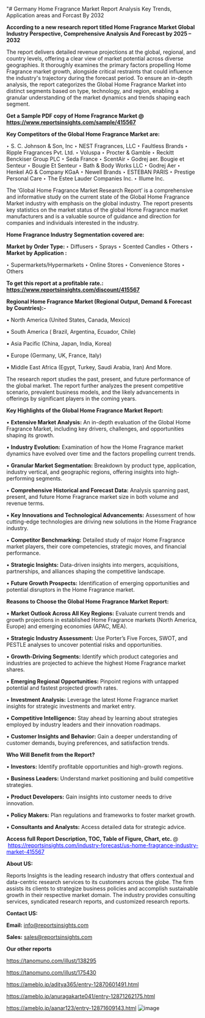 "# Germany Home Fragrance Market Report Analysis Key Trends, Application areas and Forcast By 2032

<strong>According to a new research report titled Home Fragrance Market Global Industry Perspective, Comprehensive Analysis And Forecast by 2025 – 2032</strong>

The report delivers detailed revenue projections at the global, regional, and country levels, offering a clear view of market potential across diverse geographies. It thoroughly examines the primary factors propelling Home Fragrance market growth, alongside critical restraints that could influence the industry's trajectory during the forecast period. To ensure an in-depth analysis, the report categorizes the Global Home Fragrance Market into distinct segments based on type, technology, and region, enabling a granular understanding of the market dynamics and trends shaping each segment.

<strong>Get a Sample PDF copy of Home Fragrance Market </strong><strong>@<a href=https://www.reportsinsights.com/sample/415567 style=color:#0000ff;> https://www.reportsinsights.com/sample/415567</a></strong></font>

<strong>Key Competitors of the Global Home Fragrance Market are:</strong>

‣ S. C. Johnson & Son, Inc
‣ NEST Fragrances, LLC
‣ Faultless Brands
‣ Ripple Fragrances Pvt. Ltd.
‣ Voluspa
‣ Procter & Gamble
‣ Reckitt Benckiser Group PLC
‣ Seda France
‣ ScentAir
‣ Godrej aer. Bougie et Senteur
‣ Bougie Et Senteur
‣ Bath & Body Works LLC
‣ Godrej Aer
‣ Henkel AG & Company KGaA
‣ Newell Brands
‣ ESTEBAN PARIS
‣ Prestige Personal Care
‣ The Estee Lauder Companies Inc.
‣ Illume Inc.

The ‘Global Home Fragrance Market Research Report’ is a comprehensive and informative study on the current state of the Global Home Fragrance Market industry with emphasis on the global industry. The report presents key statistics on the market status of the global Home Fragrance market manufacturers and is a valuable source of guidance and direction for companies and individuals interested in the industry.

<strong>Home Fragrance Industry Segmentation covered are:</strong>

<strong>Market by Order Type: </strong>
‣ Diffusers
‣ Sprays
‣ Scented Candles
‣ Others
‣ 
<strong>Market by Application :</strong>

‣ Supermarkets/Hypermarkets
‣ Online Stores
‣ Convenience Stores
‣ Others

<strong>To get this report at a profitable rate.: <a href=https://www.reportsinsights.com/discount/415567 style=color:#0000ff;>https://www.reportsinsights.com/discount/415567</a></strong></font>

<strong>Regional Home Fragrance Market (Regional Output, Demand &amp; Forecast by Countries):-</strong>

• North America (United States, Canada, Mexico)

• South America ( Brazil, Argentina, Ecuador, Chile)

• Asia Pacific (China, Japan, India, Korea)

• Europe (Germany, UK, France, Italy)

• Middle East Africa (Egypt, Turkey, Saudi Arabia, Iran) And More.

The research report studies the past, present, and future performance of the global market. The report further analyzes the present competitive scenario, prevalent business models, and the likely advancements in offerings by significant players in the coming years.

<strong>Key Highlights of the Global Home Fragrance Market Report:</strong>

• <strong>Extensive Market Analysis:</strong> An in-depth evaluation of the Global Home Fragrance Market, including key drivers, challenges, and opportunities shaping its growth.

• <strong>Industry Evolution:</strong> Examination of how the Home Fragrance market dynamics have evolved over time and the factors propelling current trends.

• <strong>Granular Market Segmentation:</strong> Breakdown by product type, application, industry vertical, and geographic regions, offering insights into high-performing segments.

• <strong>Comprehensive Historical and Forecast Data:</strong> Analysis spanning past, present, and future Home Fragrance market size in both volume and revenue terms.

• <strong>Key Innovations and Technological Advancements:</strong> Assessment of how cutting-edge technologies are driving new solutions in the Home Fragrance industry.

• <strong>Competitor Benchmarking:</strong> Detailed study of major Home Fragrance market players, their core competencies, strategic moves, and financial performance.

• <strong>Strategic Insights:</strong> Data-driven insights into mergers, acquisitions, partnerships, and alliances shaping the competitive landscape.

• <strong>Future Growth Prospects:</strong> Identification of emerging opportunities and potential disruptors in the Home Fragrance market.

<strong>Reasons to Choose the Global Home Fragrance Market Report:</strong>

• <strong>Market Outlook Across All Key Regions:</strong> Evaluate current trends and growth projections in established Home Fragrance markets (North America, Europe) and emerging economies (APAC, MEA).

• <strong>Strategic Industry Assessment:</strong> Use Porter’s Five Forces, SWOT, and PESTLE analyses to uncover potential risks and opportunities.

• <strong>Growth-Driving Segments:</strong> Identify which product categories and industries are projected to achieve the highest Home Fragrance market shares.

• <strong>Emerging Regional Opportunities:</strong> Pinpoint regions with untapped potential and fastest projected growth rates.

• <strong>Investment Analysis:</strong> Leverage the latest Home Fragrance market insights for strategic investments and market entry.

• <strong>Competitive Intelligence:</strong> Stay ahead by learning about strategies employed by industry leaders and their innovation roadmaps.

• <strong>Customer Insights and Behavior:</strong> Gain a deeper understanding of customer demands, buying preferences, and satisfaction trends.

<strong>Who Will Benefit from the Report?</strong>

• <strong>Investors:</strong> Identify profitable opportunities and high-growth regions.

• <strong>Business Leaders:</strong> Understand market positioning and build competitive strategies.

• <strong>Product Developers:</strong> Gain insights into customer needs to drive innovation.

• <strong>Policy Makers:</strong> Plan regulations and frameworks to foster market growth.

• <strong>Consultants and Analysts:</strong> Access detailed data for strategic advice.
</ul>
<strong>Access full Report Description, TOC, Table of Figure, Chart, etc. </strong>@  <a href=https://reportsinsights.com/industry-forecast/us-home-fragrance-industry-market-415567 style=color:#0000ff;>https://reportsinsights.com/industry-forecast/us-home-fragrance-industry-market-415567</a></font>

<strong><strong>About US</strong>:</strong>

Reports Insights is the leading research industry that offers contextual and data-centric research services to its customers across the globe. The firm assists its clients to strategize business policies and accomplish sustainable growth in their respective market domain. The industry provides consulting services, syndicated research reports, and customized research reports.

<strong>Contact US:</strong>

<p class=""""><b>Email:</b> <a href=mailto:info@reportsinsights.com>info@reportsinsights.com</a></p>
<p class=""""><b>Sales:</b> <a href=mailto:sales@reportsinsights.com>sales@reportsinsights.com</a></p>

<strong>Our other reports</strong>

<a href=https://tanomuno.com/illust/138295>https://tanomuno.com/illust/138295</a>

<a href=https://tanomuno.com/illust/175430>https://tanomuno.com/illust/175430</a>

<a href=https://ameblo.jp/aditya365/entry-12870601491.html>https://ameblo.jp/aditya365/entry-12870601491.html</a>

<a href=https://ameblo.jp/anuragakarte041/entry-12871262175.html>https://ameblo.jp/anuragakarte041/entry-12871262175.html</a>

<a href=https://ameblo.jp/aanar123/entry-12871609143.html>https://ameblo.jp/aanar123/entry-12871609143.html</a>
![image](https://github.com/user-attachments/assets/ad1ad6fc-ee07-46e6-9ecc-4f4a814d46f2)
